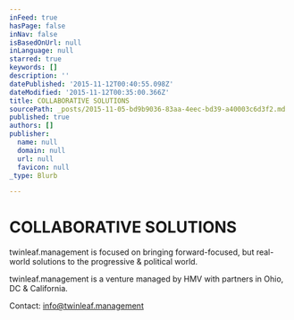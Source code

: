 ```yaml
---
inFeed: true
hasPage: false
inNav: false
isBasedOnUrl: null
inLanguage: null
starred: true
keywords: []
description: ''
datePublished: '2015-11-12T00:40:55.098Z'
dateModified: '2015-11-12T00:35:00.366Z'
title: COLLABORATIVE SOLUTIONS
sourcePath: _posts/2015-11-05-bd9b9036-83aa-4eec-bd39-a40003c6d3f2.md
published: true
authors: []
publisher:
  name: null
  domain: null
  url: null
  favicon: null
_type: Blurb

---
```

# COLLABORATIVE SOLUTIONS

twinleaf.management is focused on bringing forward-focused, but real-world solutions to the progressive & political world.

twinleaf.management is a venture managed by HMV with partners in Ohio, DC & California.  

Contact: info@twinleaf.management
